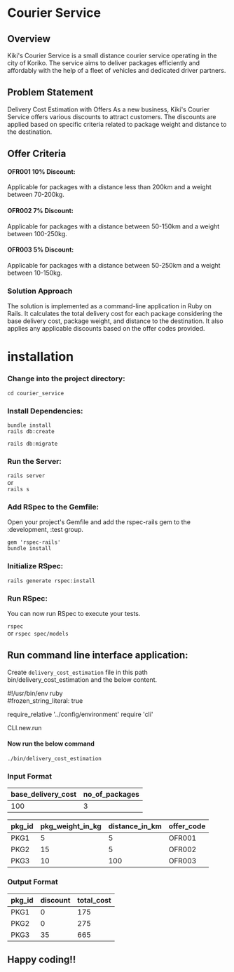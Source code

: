 # Courier Service
## Overview
Kiki's Courier Service is a small distance courier service operating in the city of Koriko. The service aims to deliver packages efficiently and affordably with the help of a fleet of vehicles and dedicated driver partners.

## Problem Statement
Delivery Cost Estimation with Offers
As a new business, Kiki's Courier Service offers various discounts to attract customers. The discounts are applied based on specific criteria related to package weight and distance to the destination.

## Offer Criteria
#### OFR001 10% Discount:   
Applicable for packages with a distance less than 200km and a weight between 70-200kg.

#### OFR002 7% Discount: 
Applicable for packages with a distance between 50-150km and a weight between 100-250kg.

#### OFR003 5% Discount: 
Applicable for packages with a distance between 50-250km and a weight between 10-150kg.

### Solution Approach
The solution is implemented as a command-line application in Ruby on Rails. It calculates the total delivery cost for each package considering the base delivery cost, package weight, and distance to the destination. It also applies any applicable discounts based on the offer codes provided.

# installation

### Change into the project directory:   
`cd courier_service`

### Install Dependencies:    
`bundle install`  
`rails db:create`

`rails db:migrate`

### Run the Server:
`rails server`   
or  
`rails s`

### Add RSpec to the Gemfile:
Open your project's Gemfile and add the rspec-rails gem to the :development, :test group.  

`gem 'rspec-rails'`  
`bundle install`

### Initialize RSpec:
`rails generate rspec:install`

### Run RSpec:
You can now run RSpec to execute your tests.

`rspec`  
or
`rspec spec/models`

## Run command line interface application:  

Create `delivery_cost_estimation` file in this path bin/delivery_cost_estimation and the below content.   


#!/usr/bin/env ruby  
#frozen_string_literal: true    

require_relative '../config/environment'
require 'cli'

CLI.new.run


#### Now run the below command    

`./bin/delivery_cost_estimation`


### Input Format

| base_delivery_cost | no_of_packages |
|--------------------|----------------|
| 100                | 3              |

| pkg_id | pkg_weight_in_kg | distance_in_km | offer_code |
|--------|------------------|----------------|------------|
| PKG1   | 5                | 5              | OFR001     |
| PKG2   | 15               | 5              | OFR002     |
| PKG3   | 10               | 100            | OFR003     |



### Output Format

| pkg_id | discount | total_cost |
|--------|----------|------------|
| PKG1   | 0        | 175        |
| PKG2   | 0        | 275        |
| PKG3   | 35       | 665        |

    
       
    

     


## Happy coding!!

